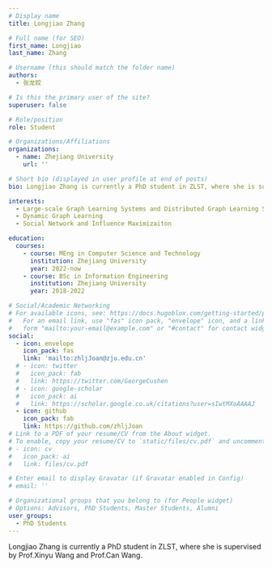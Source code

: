```yaml
---
# Display name
title: Longjiao Zhang

# Full name (for SEO)
first_name: Longjiao
last_name: Zhang

# Username (this should match the folder name)
authors:
  - 张龙姣

# Is this the primary user of the site?
superuser: false

# Role/position
role: Student

# Organizations/Affiliations
organizations:
  - name: Zhejiang University
    url: ''

# Short bio (displayed in user profile at end of posts)
bio: Longjiao Zhang is currently a PhD student in ZLST, where she is supervised by Prof.Xinyu Wang and Prof.Can Wang.

interests:
  - Large-scale Graph Learning Systems and Distributed Graph Learning System
  - Dynamic Graph Learning
  - Social Network and Influence Maximizaiton

education:
  courses:
    - course: MEng in Computer Science and Technology
      institution: Zhejiang University
      year: 2022-now
    - course: BSc in Information Engineering
      institution: Zhejiang University
      year: 2018-2022

# Social/Academic Networking
# For available icons, see: https://docs.hugoblox.com/getting-started/page-builder/#icons
#   For an email link, use "fas" icon pack, "envelope" icon, and a link in the
#   form "mailto:your-email@example.com" or "#contact" for contact widget.
social:
  - icon: envelope
    icon_pack: fas
    link: 'mailto:zhljJoan@zju.edu.cn'
  # - icon: twitter
  #   icon_pack: fab
  #   link: https://twitter.com/GeorgeCushen
  # - icon: google-scholar
  #   icon_pack: ai
  #   link: https://scholar.google.co.uk/citations?user=sIwtMXoAAAAJ
  - icon: github
    icon_pack: fab
    link: https://github.com/zhljJoan
# Link to a PDF of your resume/CV from the About widget.
# To enable, copy your resume/CV to `static/files/cv.pdf` and uncomment the lines below.
# - icon: cv
#   icon_pack: ai
#   link: files/cv.pdf

# Enter email to display Gravatar (if Gravatar enabled in Config)
# email: ''

# Organizational groups that you belong to (for People widget)
# Options: Advisors, PhD Students, Master Students, Alumni
user_groups:
  - PhD Students
---
```


Longjiao Zhang is currently a PhD student in ZLST, where she is supervised by Prof.Xinyu Wang and Prof.Can Wang.
